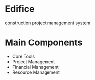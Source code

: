 # Edifice
construction project management system

# Main Components

* Core Tools
* Project Management
* Financial Management
* Resource Management
